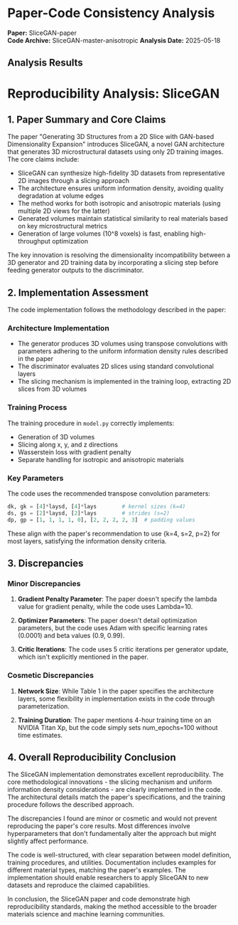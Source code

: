 # Paper-Code Consistency Analysis

**Paper:** SliceGAN-paper  
**Code Archive:** SliceGAN-master-anisotropic
**Analysis Date:** 2025-05-18

## Analysis Results

# Reproducibility Analysis: SliceGAN

## 1. Paper Summary and Core Claims

The paper "Generating 3D Structures from a 2D Slice with GAN-based Dimensionality Expansion" introduces SliceGAN, a novel GAN architecture that generates 3D microstructural datasets using only 2D training images. The core claims include:

- SliceGAN can synthesize high-fidelity 3D datasets from representative 2D images through a slicing approach
- The architecture ensures uniform information density, avoiding quality degradation at volume edges
- The method works for both isotropic and anisotropic materials (using multiple 2D views for the latter)
- Generated volumes maintain statistical similarity to real materials based on key microstructural metrics
- Generation of large volumes (10^8 voxels) is fast, enabling high-throughput optimization

The key innovation is resolving the dimensionality incompatibility between a 3D generator and 2D training data by incorporating a slicing step before feeding generator outputs to the discriminator.

## 2. Implementation Assessment

The code implementation follows the methodology described in the paper:

### Architecture Implementation
- The generator produces 3D volumes using transpose convolutions with parameters adhering to the uniform information density rules described in the paper
- The discriminator evaluates 2D slices using standard convolutional layers
- The slicing mechanism is implemented in the training loop, extracting 2D slices from 3D volumes

### Training Process
The training procedure in `model.py` correctly implements:
- Generation of 3D volumes
- Slicing along x, y, and z directions
- Wasserstein loss with gradient penalty
- Separate handling for isotropic and anisotropic materials

### Key Parameters
The code uses the recommended transpose convolution parameters:
```python
dk, gk = [4]*laysd, [4]*lays        # kernel sizes (k=4)
ds, gs = [2]*laysd, [2]*lays        # strides (s=2)
dp, gp = [1, 1, 1, 1, 0], [2, 2, 2, 2, 3]  # padding values
```

These align with the paper's recommendation to use {k=4, s=2, p=2} for most layers, satisfying the information density criteria.

## 3. Discrepancies

### Minor Discrepancies
1. **Gradient Penalty Parameter**: The paper doesn't specify the lambda value for gradient penalty, while the code uses Lambda=10.

2. **Optimizer Parameters**: The paper doesn't detail optimization parameters, but the code uses Adam with specific learning rates (0.0001) and beta values (0.9, 0.99).

3. **Critic Iterations**: The code uses 5 critic iterations per generator update, which isn't explicitly mentioned in the paper.

### Cosmetic Discrepancies
1. **Network Size**: While Table 1 in the paper specifies the architecture layers, some flexibility in implementation exists in the code through parameterization.

2. **Training Duration**: The paper mentions 4-hour training time on an NVIDIA Titan Xp, but the code simply sets num_epochs=100 without time estimates.

## 4. Overall Reproducibility Conclusion

The SliceGAN implementation demonstrates excellent reproducibility. The core methodological innovations - the slicing mechanism and uniform information density considerations - are clearly implemented in the code. The architectural details match the paper's specifications, and the training procedure follows the described approach.

The discrepancies I found are minor or cosmetic and would not prevent reproducing the paper's core results. Most differences involve hyperparameters that don't fundamentally alter the approach but might slightly affect performance.

The code is well-structured, with clear separation between model definition, training procedures, and utilities. Documentation includes examples for different material types, matching the paper's examples. The implementation should enable researchers to apply SliceGAN to new datasets and reproduce the claimed capabilities.

In conclusion, the SliceGAN paper and code demonstrate high reproducibility standards, making the method accessible to the broader materials science and machine learning communities.
